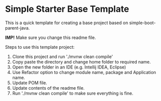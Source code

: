 # Simple Starter Base Template

This is a quick template for creating a base project based on simple-boot-parent-java.

**IMP!** Make sure you change this readme file.

Steps to use this template project:
1. Clone this project and run './mvnw clean compile'
1. Copy paste the directory and change home folder to required name.
1. Open the new folder in an IDE (e.g. Intellij IDEA, Eclipse)
1. Use Refactor option to change module name, package and Application name.
1. Update POM file.
1. Update contents of the readme file.
1. Run './mvnw clean compile' to make sure everything is fine.